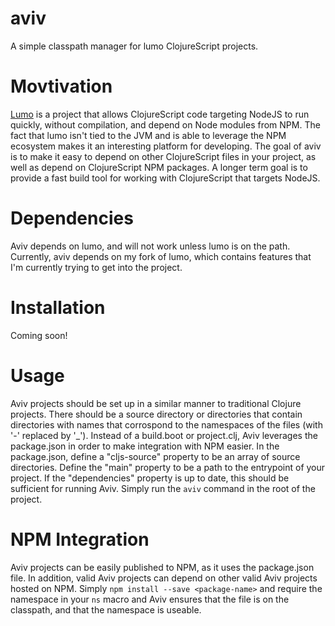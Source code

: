 # aviv
A simple classpath manager for lumo ClojureScript projects.

# Movtivation
[Lumo](https://github.com/anmonteiro/lumo) is a project that allows ClojureScript code targeting NodeJS to run quickly, without compilation, and depend on Node modules from NPM. The fact that lumo isn't tied to the JVM and is able to leverage the NPM ecosystem makes it an interesting platform for developing. The goal of aviv is to make it easy to depend on other ClojureScript files in your project, as well as depend on ClojureScript NPM packages. A longer term goal is to provide a fast build tool for working with ClojureScript that targets NodeJS.

# Dependencies
Aviv depends on lumo, and will not work unless lumo is on the path. Currently, aviv depends on my fork of lumo, which contains features that I'm currently trying to get into the project.

# Installation
Coming soon!

# Usage
Aviv projects should be set up in a similar manner to traditional Clojure projects. There should be a source directory or directories that contain directories with names that corrospond to the namespaces of the files (with '-' replaced by '_'). Instead of a build.boot or project.clj, Aviv leverages the package.json in order to make integration with NPM easier. In the package.json, define a "cljs-source" property to be an array of source directories. Define the "main" property to be a path to the entrypoint of your project. If the "dependencies" property is up to date, this should be sufficient for running Aviv. Simply run the `aviv` command in the root of the project.

# NPM Integration
Aviv projects can be easily published to NPM, as it uses the package.json file. In addition, valid Aviv projects can depend on other valid Aviv projects hosted on NPM. Simply `npm install --save <package-name>` and require the namespace in your `ns` macro and Aviv ensures that the file is on the classpath, and that the namespace is useable.
